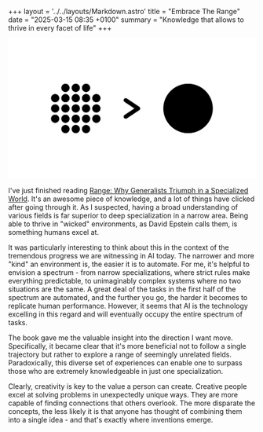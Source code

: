 +++
layout = '../../layouts/Markdown.astro'
title = "Embrace The Range"
date = "2025-03-15 08:35 +0100"
summary = "Knowledge that allows to thrive in every facet of life"
+++

![Embrace The Range](./embrace-the-range/embrace-the-range.svg)

I've just finished reading [Range: Why Generalists Triumph in a Specialized World](https://davidepstein.com/range/). It's an awesome piece of knowledge, and a lot of things have clicked after going through it. As I suspected, having a broad understanding of various fields is far superior to deep specialization in a narrow area. Being able to thrive in "wicked" environments, as David Epstein calls them, is something humans excel at.

It was particularly interesting to think about this in the context of the tremendous progress we are witnessing in AI today. The narrower and more "kind" an environment is, the easier it is to automate. For me, it's helpful to envision a spectrum - from narrow specializations, where strict rules make everything predictable, to unimaginably complex systems where no two situations are the same. A great deal of the tasks in the first half of the spectrum are automated, and the further you go, the harder it becomes to replicate human performance. However, it seems that AI is the technology excelling in this regard and will eventually occupy the entire spectrum of tasks.

The book gave me the valuable insight into the direction I want move. Specifically, it became clear that it's more beneficial not to follow a single trajectory but rather to explore a range of seemingly unrelated fields. Paradoxically, this diverse set of experiences can enable one to surpass those who are extremely knowledgeable in just one specialization.

Clearly, creativity is key to the value a person can create. Creative people excel at solving problems in unexpectedly unique ways. They are more capable of finding connections that others overlook. The more disparate the concepts, the less likely it is that anyone has thought of combining them into a single idea - and that's exactly where inventions emerge.